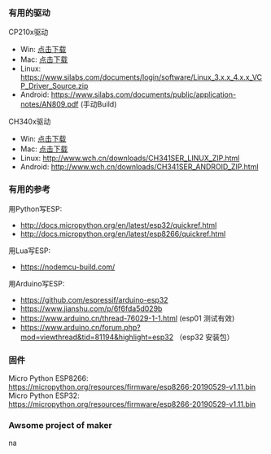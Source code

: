### 有用的驱动

CP210x驱动
 - Win: [点击下载](https://github.com/TronCool/Awsome-Maker/raw/master/CP210x_Universal_Windows_Driver.zip)
 - Mac: [点击下载](https://github.com/TronCool/Awsome-Maker/raw/master/CP210x_Mac_OSX_Driver.zip)
 - Linux: https://www.silabs.com/documents/login/software/Linux_3.x.x_4.x.x_VCP_Driver_Source.zip
 - Android: https://www.silabs.com/documents/public/application-notes/AN809.pdf (手动Build)

CH340x驱动
 - Win: [点击下载](https://github.com/TronCool/Awsome-Maker/raw/master/CH341SER.ZIP)
 - Mac: [点击下载](https://github.com/TronCool/Awsome-Maker/raw/master/CH341SER_MAC.ZIP)
 - Linux: http://www.wch.cn/downloads/CH341SER_LINUX_ZIP.html
 - Android: http://www.wch.cn/downloads/CH341SER_ANDROID_ZIP.html

### 有用的参考
用Python写ESP:
 - http://docs.micropython.org/en/latest/esp32/quickref.html
 - http://docs.micropython.org/en/latest/esp8266/quickref.html

用Lua写ESP:
 - https://nodemcu-build.com/

用Arduino写ESP:
 - https://github.com/espressif/arduino-esp32
 - https://www.jianshu.com/p/6f6fda5d029b
 - https://www.arduino.cn/thread-76029-1-1.html (esp01 测试有效)
 - https://www.arduino.cn/forum.php?mod=viewthread&tid=81194&highlight=esp32 （esp32 安装包）

### 固件
Micro Python ESP8266: https://micropython.org/resources/firmware/esp8266-20190529-v1.11.bin
Micro Python ESP32: https://micropython.org/resources/firmware/esp8266-20190529-v1.11.bin

### Awsome project of maker

na

